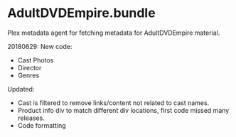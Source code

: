 # AdultDVDEmpire.bundle

Plex metadata agent for fetching metadata for AdultDVDEmpire material.

20180629:
New code:
- Cast Photos
- Director
- Genres

Updated:
- Cast is filtered to remove links/content not related to cast names.
- Product info div to match different div locations, first code missed many releases.
- Code formatting
